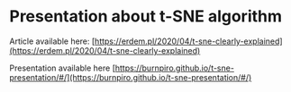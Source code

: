# Presentation about t-SNE algorithm

Article available here:
[https://erdem.pl/2020/04/t-sne-clearly-explained](https://erdem.pl/2020/04/t-sne-clearly-explained)


Presentation available here [https://burnpiro.github.io/t-sne-presentation/#/](https://burnpiro.github.io/t-sne-presentation/#/)